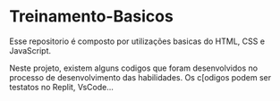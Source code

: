 # Treinamento-Basicos
Esse repositorio é composto por utilizações basicas do HTML, CSS e JavaScript.

Neste projeto, existem alguns codigos que foram desenvolvidos no processo de desenvolvimento das habilidades. Os c[odigos podem ser testatos no Replit, VsCode...
